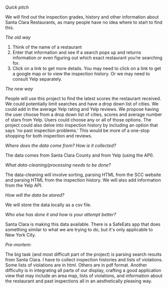 *Quick pitch*

We will find out the inspection grades, history and other information about Santa Clara Restaurants, as many people have no idea where to start to find this.

*The old way*

1) Think of the name of a restaurant 
2) Enter that information and see if a search pops up and returns information or even figuring out which exact restaurant you’re searching for. 
3) Click on a link to get more details. You may need to click on a link to get a google map or to view the inspection history. Or we may need to consult Yelp separately.

*The new way*

People will use this project to find the latest scores the restaurant received. We could potentially limit searches and have a drop down list of cities. We could add in the average Yelp rating and Yelp reviews. We propose having the user choose from a drop down list of cities, scores and average number of stars from Yelp. Users could choose any or all of those options. The project could also delve into inspection history by including an option that says 'no past inspection problems.'  This would be more of a one-stop shopping for both inspection and reviews.

*Where does the data come from? How is it collected?*

The data comes from Santa Clara County and from Yelp (using the API).

*What data-cleaning/processing needs to be done?*

The data-cleaning will involve sorting, parsing HTML from the SCC website and parsing HTML from the inspection history. We will also add information from the Yelp API.

*How will the data be stored?*

We will store the data locally as a csv file.

*Who else has done it and how is your attempt better?*

Santa Clara is making this data available. There is a SafeEats app that does something similar to what we are trying to do, but it's only applicable to New York City.

*Pre-mortem:*

The big task (and most difficult part of the project) is parsing search results from Santa Clara. I have to collect inspection
histories and lists of violations. Some lists of violations are in html. Others are in pdf format. Another difficulty is in integrating all parts of our display, crafting a good application view that may include an area map, lists of violations, and information about the restaurant and past inspections all in an aesthetically pleasing way.
